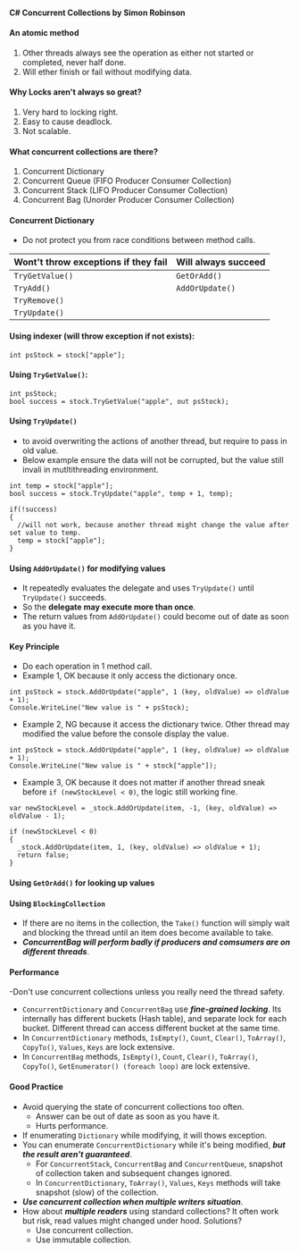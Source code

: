 #### C# Concurrent Collections by Simon Robinson ####

#### An atomic method ####
1. Other threads always see the operation as either not started or completed, never half done.
2. Will ether finish or fail without modifying data.

#### Why Locks aren't always so great? ####
1. Very hard to locking right.
2. Easy to cause deadlock.
3. Not scalable.

#### What concurrent collections are there? ####
1. Concurrent Dictionary
2. Concurrent Queue (FIFO Producer Consumer Collection)
3. Concurrent Stack (LIFO Producer Consumer Collection)
4. Concurrent Bag (Unorder Producer Consumer Collection)

#### Concurrent Dictionary ####
- Do not protect you from race conditions between method calls.

Wont't throw exceptions if they fail  | Will always succeed
------------------------------------- | --------------------
`TryGetValue()` | `GetOrAdd()`
`TryAdd()`      | `AddOrUpdate()`
`TryRemove()`   |
`TryUpdate()`   |

#### Using indexer (will throw exception if not exists): ####
`int psStock = stock["apple"];`

#### Using `TryGetValue()`: ####
```
int psStock;
bool success = stock.TryGetValue("apple", out psStock);
```

#### Using `TryUpdate()` #### 
- to avoid overwriting the actions of another thread, but require to pass in old value.
- Below example ensure the data will not be corrupted, but the value still invali in mutltithreading environment.
```
int temp = stock["apple"];
bool success = stock.TryUpdate("apple", temp + 1, temp);

if(!success) 
{
  //will not work, because another thread might change the value after set value to temp.
  temp = stock["apple"];
}
```

#### Using `AddOrUpdate()` for modifying values #### 
- It repeatedly evaluates the delegate and uses `TryUpdate()` until `TryUpdate()` succeeds.
- So the __delegate may execute more than once__.
- The return values from `AddOrUpdate()` could become out of date as soon as you have it.

#### Key Principle ####
- Do each operation in 1 method call.
- Example 1, OK because it only access the dictionary once.

```
int psStock = stock.AddOrUpdate("apple", 1 (key, oldValue) => oldValue + 1);
Console.WriteLine("New value is " + psStock);
```

- Example 2, NG because it access the dictionary twice. Other thread may modified the value before the console display the value.

```
int psStock = stock.AddOrUpdate("apple", 1 (key, oldValue) => oldValue + 1);
Console.WriteLine("New value is " + stock["apple"]);
```

- Example 3, OK because it does not matter if another thread sneak before `if (newStockLevel < 0)`, the logic still working fine.

```
var newStockLevel = _stock.AddOrUpdate(item, -1, (key, oldValue) => oldValue - 1);

if (newStockLevel < 0) 
{
  _stock.AddOrUpdate(item, 1, (key, oldValue) => oldValue + 1);
  return false;
}
```

#### Using `GetOrAdd()` for looking up values ####

#### Using `BlockingCollection` ####
- If there are no items in the collection, the `Take()` function will simply wait and blocking the thread until an item does become available to take.
- ___ConcurrentBag will perform badly if producers and comsumers are on different threads___.

#### Performance ####
-Don't use concurrent collections unless you really need the thread safety.
- `ConcurrentDictionary` and `ConcurrentBag` use ___fine-grained locking___. Its internally has different buckets (Hash table), and separate lock for each bucket. Different thread can access different bucket at the same time. 
- In `ConcurrentDictionary` methods, `IsEmpty()`, `Count`, `Clear()`, `ToArray()`, `CopyTo()`, `Values`, `Keys` are lock extensive.
- In `ConcurrentBag` methods, `IsEmpty()`, `Count`, `Clear()`, `ToArray()`, `CopyTo()`, `GetEnumerator() (foreach loop)` are lock extensive.

#### Good Practice ####
* Avoid querying the state of concurrent collections too often.
  * Answer can be out of date as soon as you have it.
  * Hurts performance.
* If enumerating `Dictionary` while modifying, it will thows exception.
* You can enumerate `ConcurrentDictionary` while it's being modified, ___but the result aren't guaranteed___.
  * For `ConcurrentStack`, `ConcurrentBag` and `ConcurrentQueue`, snapshot of collection taken and subsequent changes ignored.
  * In `ConcurrentDictionary`, `ToArray()`, `Values`, `Keys` methods will take snapshot (slow) of the collection.
* ___Use concurrent collection when multiple writers situation___. 
* How about ___multiple readers___ using standard collections? It often work but risk, read values might changed under hood. Solutions?
  * Use concurrent collection.
  * Use immutable collection.

